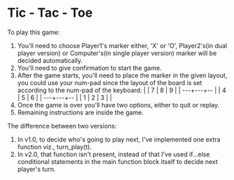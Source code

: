 # Tic - Tac - Toe
To play this game:
1. You'll need to choose Player1's marker either, 'X' or 'O', Player2's(in dual player version) or Computer's(in single player version) marker will be decided automatically. 
2. You'll need to give confirmation to start the game.
3. After the game starts, you'll need to place the marker in the given layout, you could use your num-pad since the layout of the board is set according to the num-pad of the keyboard:
                                                                   |   |
                                                                 7 | 8 | 9
                                                                   |   |
                                                                ---+---+--
                                                                   |   |
                                                                 4 | 5 | 6
                                                                   |   |
                                                                ---+---+--
                                                                   |   |
                                                                 1 | 2 | 3
                                                                   |   |
4. Once the game is over you'll have two options, either to quit or replay.
5. Remaining instructions are inside the game.

The difference between two versions:
1. In v1.0, to decide who's going to play next, I've implemented one extra function viz., turn_play(t).
2. In v2.0, that function isn't present, instead of that I've used if...else conditional statements in the main function block itself to decide next player's turn.
